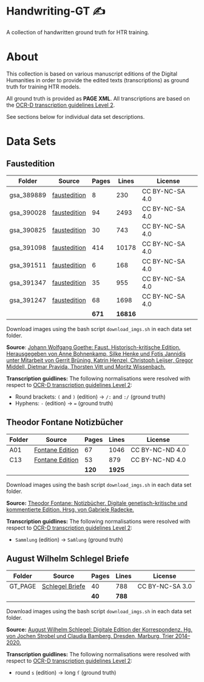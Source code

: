 # Handwriting-GT ✍️
A collection of handwritten ground truth for HTR training.

# About 
This collection is based on various manuscript editions of the Digital Humanities in order to provide the edited texts (transcriptions) as ground truth for training HTR models.

All ground truth is provided as **PAGE XML**. All transcriptions are based on the [OCR-D transcription guidelines Level 2](https://ocr-d.de/en/gt-guidelines/trans/trLevels.html). 

See sections below for individual data set descriptions.

# Data Sets
## Faustedition
| Folder | Source | Pages | Lines | License | 
|------|--------|-------|-------|---------|
|gsa_389889|[faustedition](https://github.com/faustedition/faust-xml)|8|230|CC BY-NC-SA 4.0|
|gsa_390028|[faustedition](https://github.com/faustedition/faust-xml)|94|2493|CC BY-NC-SA 4.0|
|gsa_390825|[faustedition](https://github.com/faustedition/faust-xml)|30|743|CC BY-NC-SA 4.0|
|gsa_391098|[faustedition](https://github.com/faustedition/faust-xml)|414|10178|CC BY-NC-SA 4.0|
|gsa_391511|[faustedition](https://github.com/faustedition/faust-xml)|6|168|CC BY-NC-SA 4.0|
|gsa_391347|[faustedition](https://github.com/faustedition/faust-xml)|35|955|CC BY-NC-SA 4.0|
|gsa_391247|[faustedition](https://github.com/faustedition/faust-xml)|68|1698|CC BY-NC-SA 4.0|
|||**671**|**16816**||

Download images using the bash script `download_imgs.sh` in each data set folder.

**Source**: [Johann Wolfgang Goethe: Faust. Historisch-kritische Edition. Herausgegeben von Anne Bohnenkamp, Silke Henke und Fotis Jannidis unter Mitarbeit von Gerrit Brüning, Katrin Henzel, Christoph Leijser, Gregor Middell, Dietmar Pravida, Thorsten Vitt und Moritz Wissenbach.](https://faustedition.net/)

**Transcription guidlines:** The following normalisations were resolved with respect to [OCR-D transcription guidelines Level 2](https://ocr-d.de/en/gt-guidelines/trans/trLevels.html):

- Round brackets: `(` and `)` (edition) → `/:` and `:/` (ground truth)
- Hyphens: `-` (edition) → `=` (ground truth)

## Theodor Fontane Notizbücher
| Folder | Source | Pages | Lines | License | 
|------|--------|-------|-------|---------|
|A01|[Fontane Edition](https://fontane-nb.dariah.eu/xml.html?id=/xml/data/16q90.xml)|67|1046|CC BY-NC-ND 4.0|
|C13|[Fontane Edition](https://fontane-nb.dariah.eu/xml.html?id=/xml/data/16q90.xml)|53|879|CC BY-NC-ND 4.0|
|||**120**|**1925**||

Download images using the bash script `download_imgs.sh` in each data set folder.

**Source:** [Theodor Fontane: Notizbücher. Digitale genetisch-kritische und kommentierte Edition. Hrsg. von Gabriele Radecke.](https://fontane-nb.dariah.eu/index.html)

**Transcription guidlines:** The following normalisations were resolved with respect to [OCR-D transcription guidelines Level 2](https://ocr-d.de/en/gt-guidelines/trans/trLevels.html):

- `Sammlung` (edition) → `Sam̄lung` (ground truth)

## August Wilhelm Schlegel Briefe
| Folder | Source | Pages | Lines | License | 
|------|--------|-------|-------|---------|
|GT_PAGE|[Schlegel Briefe](https://august-wilhelm-schlegel.de/briefedigital/)|40|788|CC BY-NC-SA 3.0|
|||**40**|**788**||

Download images using the bash script `download_imgs.sh` in each data set folder.

**Source:** [August Wilhelm Schlegel: Digitale Edition der Korrespondenz. Hg. von Jochen Strobel und Claudia Bamberg. Dresden, Marburg, Trier 2014–2020.](https://august-wilhelm-schlegel.de)

**Transcription guidlines:** The following normalisations were resolved with respect to [OCR-D transcription guidelines Level 2](https://ocr-d.de/en/gt-guidelines/trans/trLevels.html):

- round `s` (edition) → long `ſ` (ground truth)
